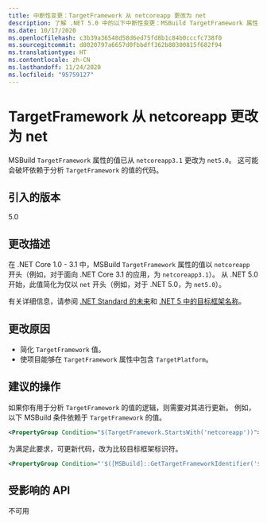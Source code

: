 ```yaml
---
title: 中断性变更：TargetFramework 从 netcoreapp 更改为 net
description: 了解 .NET 5.0 中的以下中断性变更：MSBuild TargetFramework 属性的值已从 netcoreapp 3.1 更改为 net5.0。
ms.date: 10/17/2020
ms.openlocfilehash: c3b39a36548d58d6ed75fd8b1c84b0cccfc738f0
ms.sourcegitcommit: d8020797a6657d0fbbdff362b80300815f682f94
ms.translationtype: HT
ms.contentlocale: zh-CN
ms.lasthandoff: 11/24/2020
ms.locfileid: "95759127"
---
```

# <a name="targetframework-change-from-netcoreapp-to-net"></a>TargetFramework 从 netcoreapp 更改为 net

MSBuild `TargetFramework` 属性的值已从 `netcoreapp3.1` 更改为 `net5.0`。 这可能会破坏依赖于分析 `TargetFramework` 的值的代码。

## <a name="version-introduced"></a>引入的版本

5.0

## <a name="change-description"></a>更改描述

在 .NET Core 1.0 - 3.1 中，MSBuild `TargetFramework` 属性的值以 `netcoreapp` 开头（例如，对于面向 .NET Core 3.1 的应用，为 `netcoreapp3.1`）。 从 .NET 5.0 开始，此值简化为仅以 `net` 开头（例如，对于 .NET 5.0，为 `net5.0`）。

有关详细信息，请参阅 [.NET Standard 的未来](https://devblogs.microsoft.com/dotnet/the-future-of-net-standard/)和 [.NET 5 中的目标框架名称](https://github.com/dotnet/designs/blob/main/accepted/2020/net5/net5.md)。

## <a name="reason-for-change"></a>更改原因

- 简化 `TargetFramework` 值。
- 使项目能够在 `TargetFramework` 属性中包含 `TargetPlatform`。

## <a name="recommended-action"></a>建议的操作

如果你有用于分析 `TargetFramework` 的值的逻辑，则需要对其进行更新。 例如，以下 MSBuild 条件依赖于 `TargetFramework` 的值。

```xml
<PropertyGroup Condition="$(TargetFramework.StartsWith('netcoreapp'))">
```

为满足此要求，可更新代码，改为比较目标框架标识符。

```xml
<PropertyGroup Condition="'$([MSBuild]::GetTargetFrameworkIdentifier('$(TargetFramework)'))' == '.NETCoreApp'">
```

## <a name="affected-apis"></a>受影响的 API

不可用

<!--

### Affected APIs

Not detectable via API analysis.

### Category

MSBuild

-->
